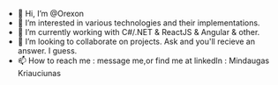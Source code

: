 - 👋 Hi, I’m @Orexon
- 👀 I’m interested in various technologies and their implementations.
- 🌱 I’m currently working with C#/.NET & ReactJS & Angular & other.
- 💞️ I’m looking to collaborate on projects. Ask and you'll recieve an answer. I guess. 
- 📫 How to reach me : message me,or find me at linkedIn : Mindaugas Kriauciunas

<!---
Orexon/Orexon is a ✨ special ✨ repository because its `README.md` (this file) appears on your GitHub profile.
You can click the Preview link to take a look at your changes.
--->
